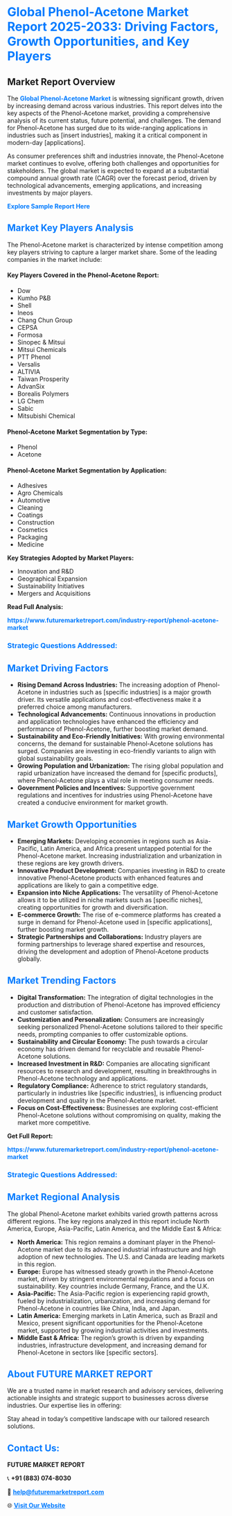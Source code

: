 <h1 style="color: #007BFF;">Global Phenol-Acetone Market Report 2025-2033: Driving Factors, Growth Opportunities, and Key Players</h1>

<section id="overview">
<h2>Market Report Overview</h2>
<p>The <a href="https://www.futuremarketreport.com/industry-report/phenol-acetone-market" style="color: #007BFF; text-decoration: none;"><strong>Global Phenol-Acetone Market</strong></a> is witnessing significant growth, driven by increasing demand across various industries. This report delves into the key aspects of the Phenol-Acetone market, providing a comprehensive analysis of its current status, future potential, and challenges. The demand for Phenol-Acetone has surged due to its wide-ranging applications in industries such as [insert industries], making it a critical component in modern-day [applications].</p>
<p>As consumer preferences shift and industries innovate, the Phenol-Acetone market continues to evolve, offering both challenges and opportunities for stakeholders. The global market is expected to expand at a substantial compound annual growth rate (CAGR) over the forecast period, driven by technological advancements, emerging applications, and increasing investments by major players.</p>
</section>

<section id="overview">
<p><a href="https://www.futuremarketreport.com/request-sample/reportId=26803" style="color: #007BFF; text-decoration: none;"><strong>Explore Sample Report Here</strong></a></p>
</section>

<section id="key-players">
<h2 style="color: #007BFF;">Market Key Players Analysis</h2>
<p>The Phenol-Acetone market is characterized by intense competition among key players striving to capture a larger market share. Some of the leading companies in the market include:</p>
<h4>Key Players Covered in the Phenol-Acetone Report:</h4>
<ul><li>Dow</li><li>Kumho P&amp;B</li><li>Shell</li><li>Ineos</li><li>Chang Chun Group</li><li>CEPSA</li><li>Formosa</li><li>Sinopec &amp; Mitsui</li><li>Mitsui Chemicals</li><li>PTT Phenol</li><li>Versalis</li><li>ALTIVIA</li><li>Taiwan Prosperity</li><li>AdvanSix</li><li>Borealis Polymers</li><li>LG Chem</li><li>Sabic</li><li>Mitsubishi Chemical</li></ul>
<h4>Phenol-Acetone Market Segmentation by Type:</h4>
<ul><li>Phenol</li><li>Acetone</li></ul>

<h4>Phenol-Acetone Market Segmentation by Application:</h4>
<ul><li>Adhesives</li><li>Agro Chemicals</li><li>Automotive</li><li>Cleaning</li><li>Coatings</li><li>Construction</li><li>Cosmetics</li><li>Packaging</li><li>Medicine</li></ul>
<p><strong>Key Strategies Adopted by Market Players:</strong></p>
<ul>
<li>Innovation and R&D</li>
<li>Geographical Expansion</li>
<li>Sustainability Initiatives</li>
<li>Mergers and Acquisitions</li>
</ul>
</section>

<section>
<p><strong>Read Full Analysis: </strong></p><a href="https://www.futuremarketreport.com/industry-report/phenol-acetone-market" style="color: #007BFF; text-decoration: none;"><strong>https://www.futuremarketreport.com/industry-report/phenol-acetone-market</strong></a>
<h3 style="color: #007BFF;">Strategic Questions Addressed:</h3>
</section>

<section id="driving-factors">
<h2 style="color: #007BFF;">Market Driving Factors</h2>
<ul>
<li><strong>Rising Demand Across Industries:</strong> The increasing adoption of Phenol-Acetone in industries such as [specific industries] is a major growth driver. Its versatile applications and cost-effectiveness make it a preferred choice among manufacturers.</li>
<li><strong>Technological Advancements:</strong> Continuous innovations in production and application technologies have enhanced the efficiency and performance of Phenol-Acetone, further boosting market demand.</li>
<li><strong>Sustainability and Eco-Friendly Initiatives:</strong> With growing environmental concerns, the demand for sustainable Phenol-Acetone solutions has surged. Companies are investing in eco-friendly variants to align with global sustainability goals.</li>
<li><strong>Growing Population and Urbanization:</strong> The rising global population and rapid urbanization have increased the demand for [specific products], where Phenol-Acetone plays a vital role in meeting consumer needs.</li>
<li><strong>Government Policies and Incentives:</strong> Supportive government regulations and incentives for industries using Phenol-Acetone have created a conducive environment for market growth.</li>
</ul>
</section>

<section id="growth-opportunities">
<h2 style="color: #007BFF;">Market Growth Opportunities</h2>
<ul>
<li><strong>Emerging Markets:</strong> Developing economies in regions such as Asia-Pacific, Latin America, and Africa present untapped potential for the Phenol-Acetone market. Increasing industrialization and urbanization in these regions are key growth drivers.</li>
<li><strong>Innovative Product Development:</strong> Companies investing in R&D to create innovative Phenol-Acetone products with enhanced features and applications are likely to gain a competitive edge.</li>
<li><strong>Expansion into Niche Applications:</strong> The versatility of Phenol-Acetone allows it to be utilized in niche markets such as [specific niches], creating opportunities for growth and diversification.</li>
<li><strong>E-commerce Growth:</strong> The rise of e-commerce platforms has created a surge in demand for Phenol-Acetone used in [specific applications], further boosting market growth.</li>
<li><strong>Strategic Partnerships and Collaborations:</strong> Industry players are forming partnerships to leverage shared expertise and resources, driving the development and adoption of Phenol-Acetone products globally.</li>
</ul>
</section>

<section id="trending-factors">
<h2 style="color: #007BFF;">Market Trending Factors</h2>
<ul>
<li><strong>Digital Transformation:</strong> The integration of digital technologies in the production and distribution of Phenol-Acetone has improved efficiency and customer satisfaction.</li>
<li><strong>Customization and Personalization:</strong> Consumers are increasingly seeking personalized Phenol-Acetone solutions tailored to their specific needs, prompting companies to offer customizable options.</li>
<li><strong>Sustainability and Circular Economy:</strong> The push towards a circular economy has driven demand for recyclable and reusable Phenol-Acetone solutions.</li>
<li><strong>Increased Investment in R&D:</strong> Companies are allocating significant resources to research and development, resulting in breakthroughs in Phenol-Acetone technology and applications.</li>
<li><strong>Regulatory Compliance:</strong> Adherence to strict regulatory standards, particularly in industries like [specific industries], is influencing product development and quality in the Phenol-Acetone market.</li>
<li><strong>Focus on Cost-Effectiveness:</strong> Businesses are exploring cost-efficient Phenol-Acetone solutions without compromising on quality, making the market more competitive.</li>
</ul>
</section>

<section>
<p><strong>Get Full Report: </strong></p><a href="https://www.futuremarketreport.com/industry-report/phenol-acetone-market" style="color: #007BFF; text-decoration: none;"><strong>https://www.futuremarketreport.com/industry-report/phenol-acetone-market</strong></a>
<h3 style="color: #007BFF;">Strategic Questions Addressed:</h3>
</section>


<section id="regional-analysis">
<h2 style="color: #007BFF;">Market Regional Analysis</h2>
<p>The global Phenol-Acetone market exhibits varied growth patterns across different regions. The key regions analyzed in this report include North America, Europe, Asia-Pacific, Latin America, and the Middle East & Africa:</p>
<ul>
<li><strong>North America:</strong> This region remains a dominant player in the Phenol-Acetone market due to its advanced industrial infrastructure and high adoption of new technologies. The U.S. and Canada are leading markets in this region.</li>
<li><strong>Europe:</strong> Europe has witnessed steady growth in the Phenol-Acetone market, driven by stringent environmental regulations and a focus on sustainability. Key countries include Germany, France, and the U.K.</li>
<li><strong>Asia-Pacific:</strong> The Asia-Pacific region is experiencing rapid growth, fueled by industrialization, urbanization, and increasing demand for Phenol-Acetone in countries like China, India, and Japan.</li>
<li><strong>Latin America:</strong> Emerging markets in Latin America, such as Brazil and Mexico, present significant opportunities for the Phenol-Acetone market, supported by growing industrial activities and investments.</li>
<li><strong>Middle East & Africa:</strong> The region’s growth is driven by expanding industries, infrastructure development, and increasing demand for Phenol-Acetone in sectors like [specific sectors].</li>
</ul>
</section>

<footer>
<h2 style="color: #007BFF;">About FUTURE MARKET REPORT</h2>
<p>We are a trusted name in market research and advisory services, delivering actionable insights and strategic support to businesses across diverse industries. Our expertise lies in offering:</p>

<p>Stay ahead in today’s competitive landscape with our tailored research solutions.</p>

<h2 style="color: #007BFF;">Contact Us:</h2>
<p><strong>FUTURE MARKET REPORT</strong></p>
<p>📞 <strong>+91 (883) 074-8030</strong></p>
<p>📧 <strong><a href="mailto:help@futuremarketreport.com" style="color: #007BFF;">help@futuremarketreport.com</a></strong></p>
<p>🌐 <strong><a href="https://www.futuremarketreport.com/" style="color: #007BFF;">Visit Our Website</a></strong></p>
</footer>